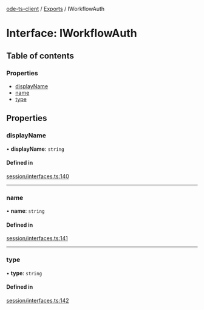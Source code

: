 [ode-ts-client](../README.md) / [Exports](../modules.md) / IWorkflowAuth

# Interface: IWorkflowAuth

## Table of contents

### Properties

- [displayName](iworkflowauth.md#displayname)
- [name](iworkflowauth.md#name)
- [type](iworkflowauth.md#type)

## Properties

### displayName

• **displayName**: `string`

#### Defined in

[session/interfaces.ts:140](https://github.com/opendigitaleducation/infrontexplore/blob/0e8281d/src/ts/session/interfaces.ts#L140)

___

### name

• **name**: `string`

#### Defined in

[session/interfaces.ts:141](https://github.com/opendigitaleducation/infrontexplore/blob/0e8281d/src/ts/session/interfaces.ts#L141)

___

### type

• **type**: `string`

#### Defined in

[session/interfaces.ts:142](https://github.com/opendigitaleducation/infrontexplore/blob/0e8281d/src/ts/session/interfaces.ts#L142)

